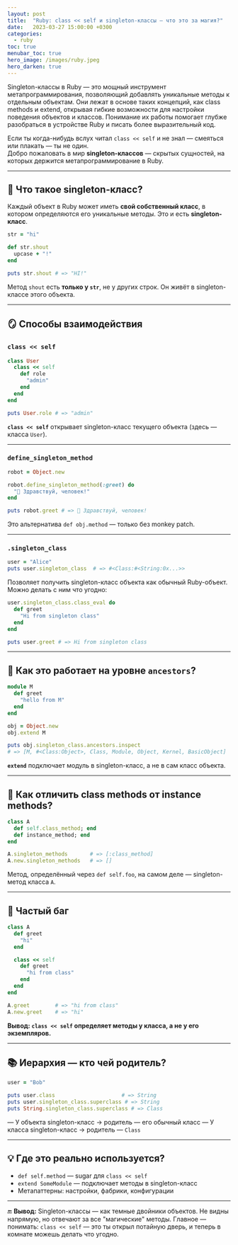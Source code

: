 ```yaml
---
layout: post
title:  "Ruby: class << self и singleton-классы — что это за магия?"
date:   2023-03-27 15:00:00 +0300
categories:
  - ruby
toc: true
menubar_toc: true
hero_image: /images/ruby.jpeg
hero_darken: true
---
```

Singleton-классы в Ruby — это мощный инструмент метапрограммирования, позволяющий добавлять уникальные методы к отдельным объектам. Они лежат в основе таких концепций, как class methods и extend, открывая гибкие возможности для настройки поведения объектов и классов. Понимание их работы помогает глубже разобраться в устройстве Ruby и писать более выразительный код.

Если ты когда-нибудь вслух читал `class << self` и не знал — смеяться или плакать — ты не один.  
Добро пожаловать в мир **singleton-классов** — скрытых сущностей, на которых держится метапрограммирование в Ruby.

---

## 🧬 Что такое singleton-класс?

Каждый объект в Ruby может иметь **свой собственный класс**, в котором определяются его уникальные методы. Это и есть **singleton-класс**.

```ruby
str = "hi"

def str.shout
  upcase + "!"
end

puts str.shout # => "HI!"
````

Метод `shout` есть **только у `str`**, не у других строк. Он живёт в singleton-классе этого объекта.

---

## 🪞 Способы взаимодействия

### `class << self`

```ruby
class User
  class << self
    def role
      "admin"
    end
  end
end

puts User.role # => "admin"
```

**`class << self`** открывает singleton-класс текущего объекта (здесь — класса `User`).

---

### `define_singleton_method`

```ruby
robot = Object.new

robot.define_singleton_method(:greet) do
  "👋 Здравствуй, человек!"
end

puts robot.greet # => 👋 Здравствуй, человек!
```

Это альтернатива `def obj.method` — только без monkey patch.

---

### `.singleton_class`

```ruby
user = "Alice"
puts user.singleton_class  # => #<Class:#<String:0x...>>
```

Позволяет получить singleton-класс объекта как обычный Ruby-объект. Можно делать с ним что угодно:

```ruby
user.singleton_class.class_eval do
  def greet
    "Hi from singleton class"
  end
end

puts user.greet # => Hi from singleton class
```

---

## 📌 Как это работает на уровне `ancestors`?

```ruby
module M
  def greet
    "hello from M"
  end
end

obj = Object.new
obj.extend M

puts obj.singleton_class.ancestors.inspect
# => [M, #<Class:Object>, Class, Module, Object, Kernel, BasicObject]
```

**`extend`** подключает модуль в singleton-класс, а не в сам класс объекта.

---

## 🧠 Как отличить class methods от instance methods?

```ruby
class A
  def self.class_method; end
  def instance_method; end
end

A.singleton_methods       # => [:class_method]
A.new.singleton_methods   # => []
```

Метод, определённый через `def self.foo`, на самом деле — singleton-метод класса `A`.

---

## 🧨 Частый баг

```ruby
class A
  def greet
    "hi"
  end

  class << self
    def greet
      "hi from class"
    end
  end
end

A.greet        # => "hi from class"
A.new.greet    # => "hi"
```

**Вывод: `class << self` определяет методы у класса, а не у его экземпляров.**

---

## 📚 Иерархия — кто чей родитель?

```ruby
user = "Bob"

puts user.class                     # => String
puts user.singleton_class.superclass # => String
puts String.singleton_class.superclass # => Class
```

— У объекта singleton-класс → родитель — его обычный класс
— У класса singleton-класс → родитель — `Class`

---

## 💡 Где это реально используется?

* `def self.method` — sugar для `class << self`
* `extend SomeModule` — подключает методы в singleton-класс
* Метапаттерны: настройки, фабрики, конфигурации

---

🔚 **Вывод:**
Singleton-классы — как темные двойники объектов. Не видны напрямую, но отвечают за все "магические" методы. Главное — понимать: `class << self` — это ты открыл потайную дверь, и теперь в комнате можешь делать что угодно.
